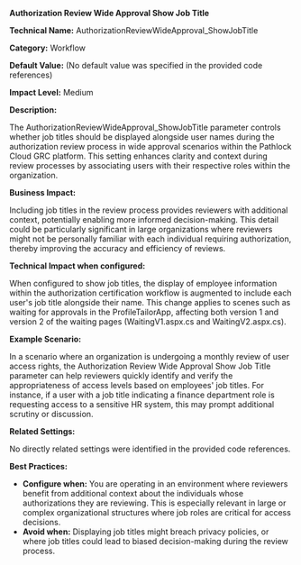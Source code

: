 **Authorization Review Wide Approval Show Job Title**

**Technical Name:** AuthorizationReviewWideApproval_ShowJobTitle

**Category:** Workflow

**Default Value:** (No default value was specified in the provided code references)

**Impact Level:** Medium

**Description:**

The AuthorizationReviewWideApproval_ShowJobTitle parameter controls whether job titles should be displayed alongside user names during the authorization review process in wide approval scenarios within the Pathlock Cloud GRC platform. This setting enhances clarity and context during review processes by associating users with their respective roles within the organization.

**Business Impact:**

Including job titles in the review process provides reviewers with additional context, potentially enabling more informed decision-making. This detail could be particularly significant in large organizations where reviewers might not be personally familiar with each individual requiring authorization, thereby improving the accuracy and efficiency of reviews.

**Technical Impact when configured:**

When configured to show job titles, the display of employee information within the authorization certification workflow is augmented to include each user's job title alongside their name. This change applies to scenes such as waiting for approvals in the ProfileTailorApp, affecting both version 1 and version 2 of the waiting pages (WaitingV1.aspx.cs and WaitingV2.aspx.cs). 

**Example Scenario:**

In a scenario where an organization is undergoing a monthly review of user access rights, the Authorization Review Wide Approval Show Job Title parameter can help reviewers quickly identify and verify the appropriateness of access levels based on employees' job titles. For instance, if a user with a job title indicating a finance department role is requesting access to a sensitive HR system, this may prompt additional scrutiny or discussion.

**Related Settings:**

No directly related settings were identified in the provided code references.

**Best Practices:** 

- **Configure when:** You are operating in an environment where reviewers benefit from additional context about the individuals whose authorizations they are reviewing. This is especially relevant in large or complex organizational structures where job roles are critical for access decisions.
- **Avoid when:** Displaying job titles might breach privacy policies, or where job titles could lead to biased decision-making during the review process.